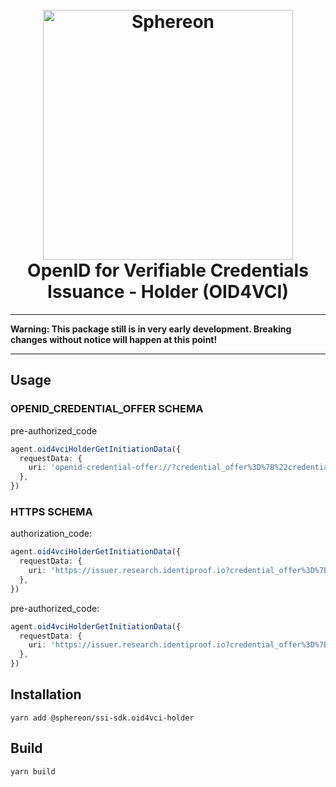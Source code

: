 <!--suppress HtmlDeprecatedAttribute -->
<h1 align="center">
  <br>
  <a href="https://www.sphereon.com"><img src="https://sphereon.com/content/themes/sphereon/assets/img/logo.svg" alt="Sphereon" width="400"></a>
  <br>OpenID for Verifiable Credentials Issuance - Holder (OID4VCI)
  <br>
</h1>

---

**Warning: This package still is in very early development. Breaking changes without notice will happen at this point!**

---

## Usage


### OPENID_CREDENTIAL_OFFER SCHEMA

pre-authorized_code

```typescript
agent.oid4vciHolderGetInitiationData({
  requestData: {
    uri: 'openid-credential-offer://?credential_offer%3D%7B%22credential_issuer%22%3A%22https%3A%2F%2Fissuer.research.identiproof.io%22%2C%22credentials%22%3A%5B%7B%22format%22%3A%22jwt_vc_json%22%2C%22types%22%3A%5B%22VerifiableCredential%22%2C%22UniversityDegreeCredential%22%5D%7D%5D%2C%22grants%22%3A%7B%22urn%3Aietf%3Aparams%3Aoauth%3Agrant-type%3Apre-authorized_code%22%3A%7B%22pre-authorized_code%22%3A%22adhjhdjajkdkhjhdj%22%2C%22user_pin_required%22%3Atrue%7D%7D%7D',
  },
})
```

### HTTPS SCHEMA

authorization_code:

```typescript
agent.oid4vciHolderGetInitiationData({
  requestData: {
    uri: 'https://issuer.research.identiproof.io?credential_offer%3D%7B%22credential_issuer%22%3A%22https%3A%2F%2Fissuer.research.identiproof.io%22%2C%22credentials%22%3A%5B%7B%22format%22%3A%22jwt_vc_json%22%2C%22types%22%3A%5B%22VerifiableCredential%22%2C%22UniversityDegreeCredential%22%5D%7D%5D%2C%22grants%22%3A%7B%22authorization_code%22%3A%7B%22issuer_state%22%3A%22eyJhbGciOiJSU0Et...FYUaBy%22%7D%7D%7D',
  },
})
```

pre-authorized_code:

```typescript
agent.oid4vciHolderGetInitiationData({
  requestData: {
    uri: 'https://issuer.research.identiproof.io?credential_offer%3D%7B%22credential_issuer%22%3A%22https%3A%2F%2Fissuer.research.identiproof.io%22%2C%22credentials%22%3A%5B%7B%22format%22%3A%22jwt_vc_json%22%2C%22types%22%3A%5B%22VerifiableCredential%22%2C%22UniversityDegreeCredential%22%5D%7D%5D%2C%22grants%22%3A%7B%22urn%3Aietf%3Aparams%3Aoauth%3Agrant-type%3Apre-authorized_code%22%3A%7B%22pre-authorized_code%22%3A%22adhjhdjajkdkhjhdj%22%2C%22user_pin_required%22%3Atrue%7D%7D%7D',
  },
})
```

## Installation

```shell
yarn add @sphereon/ssi-sdk.oid4vci-holder
```

## Build

```shell
yarn build
```
